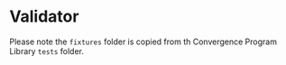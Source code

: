 # Validator

Please note the `fixtures` folder is copied from th Convergence Program Library `tests` folder.